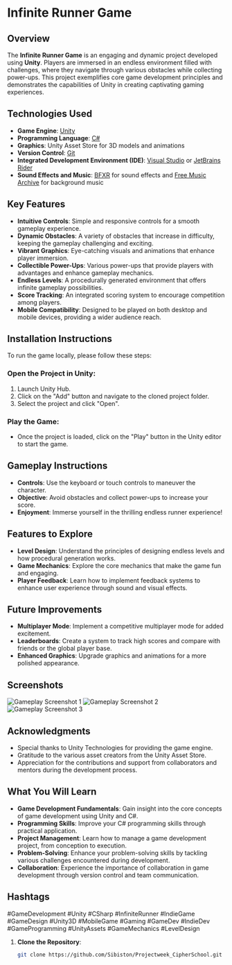# Infinite Runner Game

## Overview
The **Infinite Runner Game** is an engaging and dynamic project developed using **Unity**. Players are immersed in an endless environment filled with challenges, where they navigate through various obstacles while collecting power-ups. This project exemplifies core game development principles and demonstrates the capabilities of Unity in creating captivating gaming experiences.

## Technologies Used
- **Game Engine**: [Unity](https://unity.com/)
- **Programming Language**: [C#](https://docs.microsoft.com/en-us/dotnet/csharp/)
- **Graphics**: Unity Asset Store for 3D models and animations
- **Version Control**: [Git](https://git-scm.com/)
- **Integrated Development Environment (IDE)**: [Visual Studio](https://visualstudio.microsoft.com/) or [JetBrains Rider](https://www.jetbrains.com/rider/)
- **Sound Effects and Music**: [BFXR](http://bfxr.net/) for sound effects and [Free Music Archive](https://freemusicarchive.org/) for background music

## Key Features
- **Intuitive Controls**: Simple and responsive controls for a smooth gameplay experience.
- **Dynamic Obstacles**: A variety of obstacles that increase in difficulty, keeping the gameplay challenging and exciting.
- **Vibrant Graphics**: Eye-catching visuals and animations that enhance player immersion.
- **Collectible Power-Ups**: Various power-ups that provide players with advantages and enhance gameplay mechanics.
- **Endless Levels**: A procedurally generated environment that offers infinite gameplay possibilities.
- **Score Tracking**: An integrated scoring system to encourage competition among players.
- **Mobile Compatibility**: Designed to be played on both desktop and mobile devices, providing a wider audience reach.

## Installation Instructions
To run the game locally, please follow these steps:

### Open the Project in Unity:
1. Launch Unity Hub.
2. Click on the "Add" button and navigate to the cloned project folder.
3. Select the project and click "Open".

### Play the Game:
- Once the project is loaded, click on the "Play" button in the Unity editor to start the game.

## Gameplay Instructions
- **Controls**: Use the keyboard or touch controls to maneuver the character.
- **Objective**: Avoid obstacles and collect power-ups to increase your score.
- **Enjoyment**: Immerse yourself in the thrilling endless runner experience!

## Features to Explore
- **Level Design**: Understand the principles of designing endless levels and how procedural generation works.
- **Game Mechanics**: Explore the core mechanics that make the game fun and engaging.
- **Player Feedback**: Learn how to implement feedback systems to enhance user experience through sound and visual effects.

## Future Improvements
- **Multiplayer Mode**: Implement a competitive multiplayer mode for added excitement.
- **Leaderboards**: Create a system to track high scores and compare with friends or the global player base.
- **Enhanced Graphics**: Upgrade graphics and animations for a more polished appearance.

## Screenshots
![Gameplay Screenshot 1]()
![Gameplay Screenshot 2]()
![Gameplay Screenshot 3]()



## Acknowledgments
- Special thanks to Unity Technologies for providing the game engine.
- Gratitude to the various asset creators from the Unity Asset Store.
- Appreciation for the contributions and support from collaborators and mentors during the development process.

## What You Will Learn
- **Game Development Fundamentals**: Gain insight into the core concepts of game development using Unity and C#.
- **Programming Skills**: Improve your C# programming skills through practical application.
- **Project Management**: Learn how to manage a game development project, from conception to execution.
- **Problem-Solving**: Enhance your problem-solving skills by tackling various challenges encountered during development.
- **Collaboration**: Experience the importance of collaboration in game development through version control and team communication.

## Hashtags
#GameDevelopment #Unity #CSharp #InfiniteRunner #IndieGame #GameDesign #Unity3D #MobileGame #Gaming #GameDev #IndieDev #GameProgramming #UnityAssets #GameMechanics #LevelDesign


1. **Clone the Repository**:
   ```bash
   git clone https://github.com/Sibiston/Projectweek_CipherSchool.git
